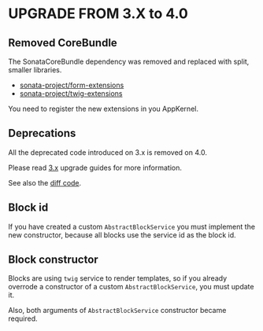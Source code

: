 UPGRADE FROM 3.X to 4.0
=======================

## Removed CoreBundle

The SonataCoreBundle dependency was removed and replaced with split, smaller libraries.
- [sonata-project/form-extensions](https://github.com/sonata-project/form-extensions)
- [sonata-project/twig-extensions](https://github.com/sonata-project/twig-extensions)

You need to register the new extensions in you AppKernel.

## Deprecations

All the deprecated code introduced on 3.x is removed on 4.0.

Please read [3.x](https://github.com/sonata-project/SonataAdminBundle/tree/3.x) upgrade guides for more information.

See also the [diff code](https://github.com/sonata-project/SonataAdminBundle/compare/3.x...4.0.0).

## Block id

If you have created a custom `AbstractBlockService` you must implement the new constructor, because all blocks use the service id as the block id. 

## Block constructor

Blocks are using `twig` service to render templates, so if you already overrode a constructor of a custom `AbstractBlockService`, you must update it.

Also, both arguments of `AbstractBlockService` constructor became required.
